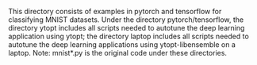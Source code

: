 This directory consists of examples in pytorch and tensorflow for classifying MNIST datasets. Under the directory pytorch/tensorflow, the directory ytopt includes all scripts
needed to autotune the deep learning application using ytopt; the directory laptop includes all scripts needed to autotune the deep learning applications using 
ytopt-libensemble on a laptop. Note: mnist*.py is the original code under these directories.
